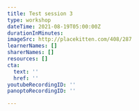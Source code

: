```yaml
---
title: Test session 3
type: workshop
dateTime: 2021-08-19T05:00:00Z
durationInMinutes: 
imageSrc: http://placekitten.com/408/287
learnerNames: []
sharerNames: []
resources: []
cta:
  text: ''
  href: ''
youtubeRecordingID: ''
panoptoRecordingID: ''

---
```

